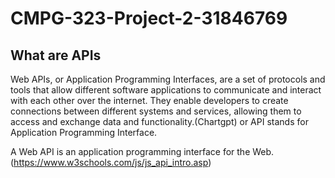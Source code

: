 # CMPG-323-Project-2-31846769
## What are APIs
Web APIs, or Application Programming Interfaces, are a set of protocols and tools that allow different software applications to communicate and interact with each other over the internet.
They enable developers to create connections between different systems and services, allowing them to access and exchange data and functionality.(Chartgpt)
or
API stands for Application Programming Interface.

A Web API is an application programming interface for the Web.(https://www.w3schools.com/js/js_api_intro.asp)
